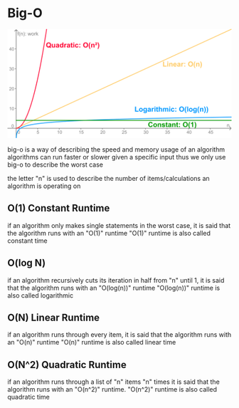 # Big-O
![commong big o curves](CommonBigOs.svg)

big-o is a way of describing the speed and memory usage of an algorithm
algorithms can run faster or slower given a specific input thus we only use
big-o to describe the worst case

the letter "n" is used to describe the number of items/calculations an algorithm is operating on

## O(1) Constant Runtime
if an algorithm only makes single statements in the worst case, it is said that the algorithm runs with an "O(1)" runtime
"O(1)" runtime is also called constant time

## O(log N)
if an algorithm recursively cuts its iteration in half from "n" until 1, it is said that the algorithm runs with an "O(log(n))" runtime
"O(log(n))" runtime is also called logarithmic

## O(N) Linear Runtime
if an algorithm runs through every item, it is said that the algorithm runs with an "O(n)" runtime
"O(n)" runtime is also called linear time

## O(N^2) Quadratic Runtime
if an algorithm runs through a list of "n" items "n" times it is said that the algorithm runs with an "O(n^2)" runtime.
"O(n^2)" runtime is also called quadratic time
